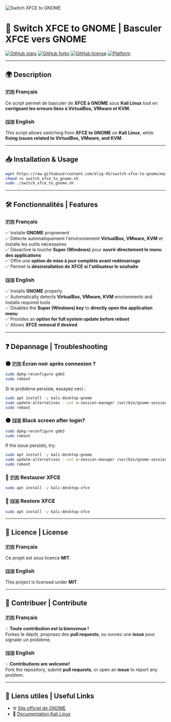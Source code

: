 ![Switch XFCE to GNOME](https://raw.githubusercontent.com/elig-45/switch-xfce-to-gnome/main/banniere_script_xfce_gnome.jpg)

# 🚀 Switch XFCE to GNOME | Basculer XFCE vers GNOME

[![GitHub stars](https://img.shields.io/github/stars/elig-45/switch-xfce-to-gnome?style=social)](https://github.com/elig-45/switch-xfce-to-gnome/stargazers)
[![GitHub forks](https://img.shields.io/github/forks/elig-45/switch-xfce-to-gnome?style=social)](https://github.com/elig-45/switch-xfce-to-gnome/network/members)
[![GitHub license](https://img.shields.io/github/license/elig-45/switch-xfce-to-gnome)](https://github.com/elig-45/switch-xfce-to-gnome/blob/main/LICENSE)
[![Platform](https://img.shields.io/badge/platform-Kali%20Linux-blue)](https://www.kali.org/)

---

## 🌍 Description

### 🇫🇷 Français

Ce script permet de basculer de **XFCE à GNOME** sous **Kali Linux** tout en **corrigeant les erreurs liées à VirtualBox, VMware et KVM**.

### 🇬🇧 English

This script allows switching from **XFCE to GNOME** on **Kali Linux**, while **fixing issues related to VirtualBox, VMware, and KVM**.

---

## 📥 Installation & Usage

```bash
wget https://raw.githubusercontent.com/elig-45/switch-xfce-to-gnome/main/switch_xfce_to_gnome.sh
chmod +x switch_xfce_to_gnome.sh
sudo ./switch_xfce_to_gnome.sh
```

---

## 🛠 Fonctionnalités | Features

### 🇫🇷 Français
✅ Installe **GNOME** proprement  
✅ Détecte automatiquement l'environnement **VirtualBox, VMware, KVM** et installe les outils nécessaires  
✅ Désactive la touche **Super (Windows)** pour **ouvrir directement le menu des applications**  
✅ Offre une **option de mise à jour complète avant redémarrage**  
✅ Permet la **désinstallation de XFCE si l'utilisateur le souhaite**  

### 🇬🇧 English
✅ Installs **GNOME** properly  
✅ Automatically detects **VirtualBox, VMware, KVM** environments and installs required tools  
✅ Disables the **Super (Windows) key** to **directly open the application menu**  
✅ Provides an **option for full system update before reboot**  
✅ Allows **XFCE removal if desired**  

---

## ❓ Dépannage | Troubleshooting

### 🌑 🇫🇷 Écran noir après connexion ?  
```bash
sudo dpkg-reconfigure gdm3
sudo reboot
```

Si le problème persiste, essayez ceci :
```bash
sudo apt install -y kali-desktop-gnome
sudo update-alternatives --set x-session-manager /usr/bin/gnome-session
sudo reboot
```

### 🌑 🇬🇧 Black screen after login?  
```bash
sudo dpkg-reconfigure gdm3
sudo reboot
```

If the issue persists, try:
```bash
sudo apt install -y kali-desktop-gnome
sudo update-alternatives --set x-session-manager /usr/bin/gnome-session
sudo reboot
```

### 🔄 🇫🇷 Restaurer XFCE  
```bash
sudo apt install -y kali-desktop-xfce
```

### 🔄 🇬🇧 Restore XFCE  
```bash
sudo apt install -y kali-desktop-xfce
```

---

## 📜 Licence | License

### 🇫🇷 Français
Ce projet est sous licence **MIT**.

### 🇬🇧 English
This project is licensed under **MIT**.

---

## 📢 Contribuer | Contribute

### 🇫🇷 Français
💡 **Toute contribution est la bienvenue !**  
Forkez le dépôt, proposez des **pull requests**, ou ouvrez une **issue** pour signaler un problème.

### 🇬🇧 English
💡 **Contributions are welcome!**  
Fork the repository, submit **pull requests**, or open an **issue** to report any problem.

---

## 🔗 Liens utiles | Useful Links

- 🌐 [Site officiel de GNOME](https://www.gnome.org/)
- 📜 [Documentation Kali Linux](https://www.kali.org/docs/)
